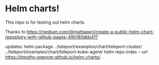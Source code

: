 # Helm charts!

This repo is for testing out helm charts.

Thanks to https://medium.com/@mattiaperi/create-a-public-helm-chart-repository-with-github-pages-49b180dbb417

updates:
	helm package ../teleport/examples/chart/teleport-cluster/ ../teleport/examples/chart/teleport-kube-agent/
	helm repo index --url https://timothy-spencer.github.io/helm-charts/ .

